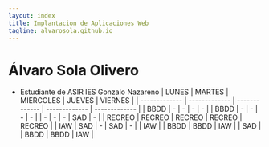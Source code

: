 ```yaml
---
layout: index
title: Implantacion de Aplicaciones Web 
tagline: alvarosola.github.io
---
```


# Álvaro Sola Olivero

* Estudiante de ASIR IES Gonzalo Nazareno
| LUNES         | MARTES        | MIERCOLES     | JUEVES        | VIERNES        |
| ------------- | ------------- | ------------- | ------------- | -------------  | 
| BBDD          |     -         |     -         |     -         |      -         |
| BBDD          |     -         |     -         |     -         |      -         |
|  -            |     -         |     -         | SAD           |      -         |
| RECREO        | RECREO        | RECREO        | RECREO        | RECREO         |
| IAW           | SAD           |     -         | SAD           |      -         |
| IAW           |               | BBDD          | BBDD          | IAW            |
| SAD           |               | BBDD          | BBDD          | IAW            |
